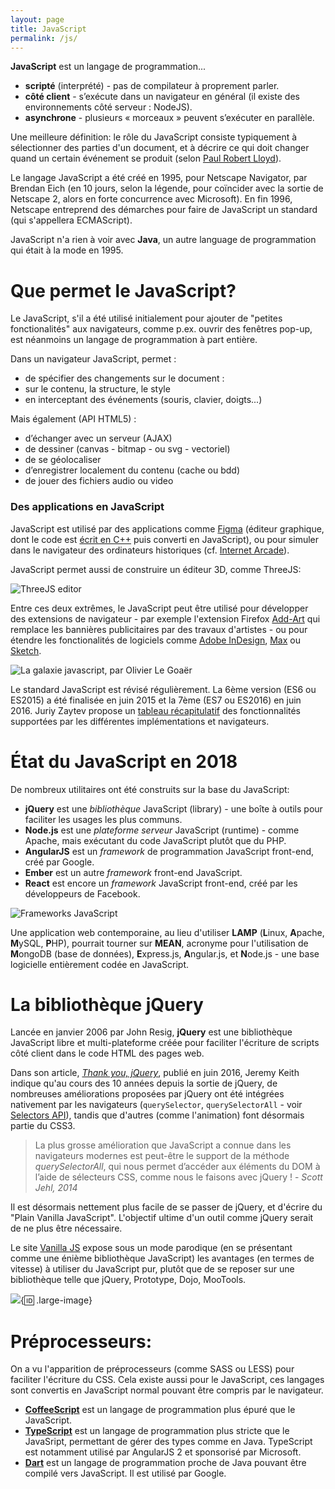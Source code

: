 ```yaml
---
layout: page
title: JavaScript
permalink: /js/
---
```


**JavaScript** est un langage de programmation...
* **scripté** (interprété) - pas de compilateur à proprement parler.* **côté client** - s’exécute dans un navigateur en général(il existe des environnements côté serveur : NodeJS).* **asynchrone** - plusieurs « morceaux » peuvent s’exécuter en parallèle.

Une meilleure définition: le rôle du JavaScript consiste typiquement à sélectionner des parties d'un document, et à décrire ce qui doit changer quand un certain événement se produit (selon [Paul Robert Lloyd](https://paulrobertlloyd.com/2018/05/javascript)).

Le langage JavaScript a été créé en 1995, pour Netscape Navigator, par Brendan Eich (en 10 jours, selon la légende, pour coïncider avec la sortie de Netscape 2, alors en forte concurrence avec Microsoft). En fin 1996, Netscape entreprend des démarches pour faire de JavaScript un standard (qui s'appellera ECMAScript). 

JavaScript n'a rien à voir avec **Java**, un autre language de programmation qui était à la mode en 1995. 

Que permet le JavaScript?
===

Le JavaScript, s'il a été utilisé initialement pour ajouter de "petites fonctionalités" aux navigateurs, comme p.ex. ouvrir des fenêtres pop-up, est néanmoins un langage de programmation à part entière. 

Dans un navigateur JavaScript, permet :
* de spécifier des changements sur le document :* sur le contenu, la structure, le style* en interceptant des événements (souris, clavier, doigts...)

Mais également (API HTML5) :
* d’échanger avec un serveur (AJAX)* de dessiner (canvas - bitmap - ou svg - vectoriel)* de se géolocaliser* d’enregistrer localement du contenu (cache ou bdd)
* de jouer des fichiers audio ou video

<h3>Des applications en JavaScript</h3>

JavaScript est utilisé par des applications comme [Figma](https://www.figma.com/) (éditeur graphique, dont le code est [écrit en C++](https://medium.com/figma-design/building-a-professional-design-tool-on-the-web-6332ed4f1fcc#.8egblptg3) puis converti en JavaScript), ou pour simuler dans le navigateur des ordinateurs historiques (cf. [Internet Arcade](https://archive.org/details/internetarcade)).

JavaScript permet aussi de construire un éditeur 3D, comme ThreeJS:

![ThreeJS editor](/cours-javascript/img/threejs-editor.jpg)

Entre ces deux extrêmes, le JavaScript peut être utilisé pour développer des extensions de navigateur - par exemple l'extension Firefox [Add-Art](https://github.com/slambert/Add-Art) qui remplace les bannières publicitaires par des travaux d'artistes - ou pour étendre les fonctionalités de logiciels comme [Adobe InDesign](https://forums.adobe.com/community/indesign/indesign_scripting), [Max](https://docs.cycling74.com/max7/tutorials/javascriptchapter01) ou [Sketch](http://developer.sketchapp.com/introduction/plugin-scripts/). 

![La galaxie javascript, par Olivier Le Goaër](/cours-javascript/img/galaxie-javascript.jpg)

Le standard JavaScript est révisé régulièrement. La 6ème version (ES6 ou ES2015) a été finalisée en juin 2015 et la 7ème (ES7 ou ES2016) en juin 2016. Juriy Zaytev propose un [tableau récapitulatif](http://kangax.github.io/compat-table/) des fonctionnalités supportées par les différentes implémentations et navigateurs.

État du JavaScript en 2018
==

De nombreux utilitaires ont été construits sur la base du JavaScript:

- **jQuery** est une *bibliothèque* JavaScript (library) - une boîte à outils pour faciliter les usages les plus communs.
- **Node.js** est une *plateforme serveur* JavaScript (runtime) - comme Apache, mais exécutant du code JavaScript plutôt que du PHP.
- **AngularJS** est un *framework* de programmation JavaScript front-end, créé par Google.
- **Ember** est un autre *framework* front-end JavaScript.
- **React** est encore un *framework* JavaScript front-end, créé par les développeurs de Facebook.

![Frameworks JavaScript](/cours-javascript/img/js-frameworks.jpg)

Une application web contemporaine, au lieu d'utiliser **LAMP** (**L**inux, **A**pache, **M**ySQL, **P**HP), pourrait tourner sur **MEAN**, acronyme pour l'utilisation de **M**ongoDB (base de données), **E**xpress.js, **A**ngular.js, et **N**ode.js - une base logicielle entièrement codée en JavaScript.

La bibliothèque jQuery
==

Lancée en janvier 2006 par John Resig, **jQuery** est une bibliothèque JavaScript libre et multi-plateforme créée pour faciliter l'écriture de scripts côté client dans le code HTML des pages web.

Dans son article, *[Thank you, jQuery](https://adactio.com/journal/10806)*, publié en juin 2016, Jeremy Keith indique qu'au cours des 10 années depuis la sortie de jQuery, de nombreuses améliorations proposées par jQuery ont été intégrées nativement par les navigateurs (```querySelector```, ```querySelectorAll``` - voir [Selectors API](https://developer.mozilla.org/en-US/docs/Web/API/Document_object_model/Locating_DOM_elements_using_selectors)), tandis que d'autres (comme l'animation) font désormais partie du CSS3.

> La plus grosse amélioration que JavaScript a connue dans les navigateurs modernes est peut-être le support de la méthode *querySelectorAll*, qui nous permet d’accéder aux éléments du DOM à l’aide de sélecteurs CSS, comme nous le faisons avec jQuery ! - *Scott Jehl, 2014*  

Il est désormais nettement plus facile de se passer de jQuery, et d'écrire du "Plain Vanilla JavaScript". L'objectif ultime d'un outil comme jQuery serait de ne plus être nécessaire.

Le site [Vanilla JS](http://vanilla-js.com/) expose sous un mode parodique (en se présentant comme une énième bibliothèque JavaScript) les avantages (en termes de vitesse) à utiliser du JavaScript pur, plutôt que de se reposer sur une bibliothèque telle que jQuery, Prototype, Dojo, MooTools.

![](/cours-html/img/Strip-Prendre-le-train-en-marche-650-final1.jpg){:id: .large-image}

Préprocesseurs:
===

On a vu l'apparition de préprocesseurs (comme SASS ou LESS) pour faciliter l'écriture du CSS. Cela existe aussi pour le JavaScript, ces langages sont convertis en JavaScript normal pouvant être compris par le navigateur.

- [**CoffeeScript**](http://coffeescript.org/) est un langage de programmation plus épuré que le JavaScript.
- [**TypeScript**](https://www.typescriptlang.org/) est un langage de programmation plus stricte que le JavaSript, permettant de gérer des types comme en Java. TypeScript est notamment utilisé par AngularJS 2 et sponsorisé par Microsoft.
- [**Dart**](https://www.dartlang.org/) est un langage de programmation proche de Java pouvant être compilé vers JavaScript. Il est utilisé par Google.


